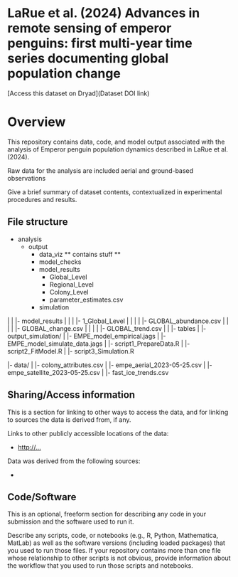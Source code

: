 # LaRue et al. (2024) Advances in remote sensing of emperor penguins: first multi-year time series documenting global population change

[Access this dataset on Dryad](Dataset DOI link)

# Overview

This repository contains data, code, and model output associated with the analysis of Emperor penguin population dynamics described in LaRue et al. (2024).

Raw data for the analysis are  included aerial and ground-based observations



Give a brief summary of dataset contents, contextualized in experimental procedures and results.

## File structure

- analysis
    - output
        - data_viz ** contains stuff **
        - model_checks
        - model_results
            - Global_Level
            - Regional_Level
            - Colony_Level
            - parameter_estimates.csv
        - simulation

|  |  |- model_results
|  |  |  |- 1_Global_Level
|  |  |  |  |- GLOBAL_abundance.csv
|  |  |  |  |- GLOBAL_change.csv
|  |  |  |  |- GLOBAL_trend.csv
|  |  |- tables
|  |- output_simulation/
|  |- EMPE_model_empirical.jags
|  |- EMPE_model_simulate_data.jags
|  |- script1_PrepareData.R
|  |- script2_FitModel.R
|  |- script3_Simulation.R

|- data/
|  |- colony_attributes.csv
|  |- empe_aerial_2023-05-25.csv
|  |- empe_satellite_2023-05-25.csv
|  |- fast_ice_trends.csv

## Sharing/Access information

This is a section for linking to other ways to access the data, and for linking to sources the data is derived from, if any.

Links to other publicly accessible locations of the data:
 - [http://...](http://...)

Data was derived from the following sources:
 - []()


## Code/Software

This is an optional, freeform section for describing any code in your submission and the software used to run it.

Describe any scripts, code, or notebooks (e.g., R, Python, Mathematica, MatLab) as well as the software versions (including loaded packages) that you used to run those files. If your repository contains more than one file whose relationship to other scripts is not obvious, provide information about the workflow that you used to run those scripts and notebooks.